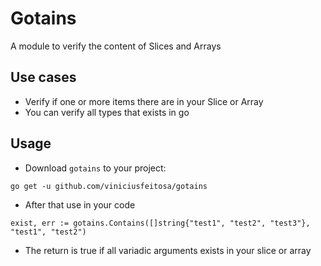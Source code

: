 # Gotains

A module to verify the content of Slices and Arrays

## Use cases

* Verify if one or more items there are in your Slice or Array
* You can verify all types that exists in go

## Usage

* Download `gotains` to your project:
```
go get -u github.com/viniciusfeitosa/gotains
```
* After that use in your code
```
exist, err := gotains.Contains([]string{"test1", "test2", "test3"}, "test1", "test2")
```
* The return is true if all variadic arguments exists in your slice or array
